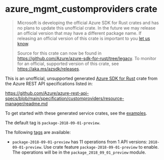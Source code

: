 # azure_mgmt_customproviders crate

> Microsoft is developing the official Azure SDK for Rust crates and has no plans to update this unofficial crate.
> In the future we may release an official version that may have a different package name.
> If releasing an official version of this crate is important to you [let us know](https://github.com/Azure/azure-sdk-for-rust/issues/new/choose).
>
> Source for this crate can now be found in <https://github.com/Azure/azure-sdk-for-rust/tree/legacy>.
> To monitor for an official, supported version of this crate, see <https://aka.ms/azsdk/releases>.

This is an unofficial, unsupported generated [Azure SDK for Rust](https://github.com/Azure/azure-sdk-for-rust/tree/legacy) crate from the Azure REST API specifications listed in:

https://github.com/Azure/azure-rest-api-specs/blob/main/specification/customproviders/resource-manager/readme.md

To get started with these generated service crates, see the [examples](https://github.com/Azure/azure-sdk-for-rust/blob/legacy/services/README.md#examples).

The default tag is `package-2018-09-01-preview`.

The following [tags](https://github.com/Azure/azure-sdk-for-rust/blob/legacy/services/tags.md) are available:

- `package-2018-09-01-preview` has 11 operations from 1 API versions: `2018-09-01-preview`. Use crate feature `package-2018-09-01-preview` to enable. The operations will be in the `package_2018_09_01_preview` module.